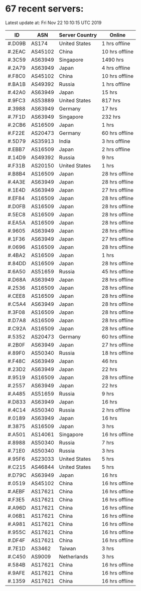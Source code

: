 # 67 recent servers:

Latest update at: Fri Nov 22 10:10:15 UTC 2019

| ID | ASN | Server Country | Online |
| -- | --- | -------------- | ------ |
| #.D09B | AS174 | United States | 1 hrs offline |
| #.2EAC | AS45102 | China | 10 hrs offline |
| #.3C59 | AS63949 | Singapore | 1490 hrs |
| #.2A79 | AS63949 | Japan | 4 hrs offline |
| #.F8C0 | AS45102 | China | 10 hrs offline |
| #.BA1B | AS49392 | Russia | 1 hrs offline |
| #.42A0 | AS63949 | Japan | 15 hrs |
| #.9FC3 | AS53889 | United States | 817 hrs |
| #.3988 | AS63949 | Germany | 17 hrs |
| #.7F1D | AS63949 | Singapore | 232 hrs |
| #.2CB6 | AS16509 | Japan | 1 hrs |
| #.F22E | AS20473 | Germany | 60 hrs offline |
| #.5D79 | AS35913 | India | 3 hrs offline |
| #.EBB7 | AS16509 | Japan | 2 hrs offline |
| #.14D9 | AS49392 | Russia | 9 hrs |
| #.F31B | AS20150 | United States | 1 hrs |
| #.B8B4 | AS16509 | Japan | 28 hrs offline |
| #.4A3E | AS63949 | Japan | 28 hrs offline |
| #.1E4D | AS63949 | Japan | 27 hrs offline |
| #.EF84 | AS16509 | Japan | 28 hrs offline |
| #.D0FB | AS16509 | Japan | 28 hrs offline |
| #.5EC8 | AS16509 | Japan | 28 hrs offline |
| #.EA5A | AS16509 | Japan | 28 hrs offline |
| #.9605 | AS63949 | Japan | 28 hrs offline |
| #.1F36 | AS63949 | Japan | 27 hrs offline |
| #.0696 | AS16509 | Japan | 28 hrs offline |
| #.4BA2 | AS16509 | Japan | 1 hrs |
| #.84DD | AS16509 | Japan | 28 hrs offline |
| #.6A50 | AS51659 | Russia | 45 hrs offline |
| #.D68A | AS63949 | Japan | 28 hrs offline |
| #.2536 | AS16509 | Japan | 28 hrs offline |
| #.CEE8 | AS16509 | Japan | 28 hrs offline |
| #.C5A4 | AS63949 | Japan | 28 hrs offline |
| #.3F08 | AS16509 | Japan | 28 hrs offline |
| #.D7A8 | AS16509 | Japan | 28 hrs offline |
| #.C92A | AS16509 | Japan | 28 hrs offline |
| #.5352 | AS20473 | Germany | 60 hrs offline |
| #.2B0F | AS63949 | Japan | 27 hrs offline |
| #.89F0 | AS50340 | Russia | 18 hrs offline |
| #.F48C | AS63949 | Japan | 46 hrs |
| #.23D2 | AS63949 | Japan | 22 hrs |
| #.9519 | AS16509 | Japan | 28 hrs offline |
| #.2557 | AS63949 | Japan | 22 hrs |
| #.A485 | AS51659 | Russia | 9 hrs |
| #.D833 | AS63949 | Japan | 16 hrs |
| #.4C14 | AS50340 | Russia | 2 hrs offline |
| #.0189 | AS63949 | Japan | 16 hrs |
| #.3875 | AS16509 | Japan | 3 hrs |
| #.A501 | AS14061 | Singapore | 16 hrs offline |
| #.8988 | AS50340 | Russia | 7 hrs |
| #.71E0 | AS50340 | Russia | 3 hrs |
| #.95F6 | AS23033 | United States | 5 hrs |
| #.C215 | AS46844 | United States | 5 hrs |
| #.D79C | AS63949 | Japan | 16 hrs |
| #.0519 | AS45102 | China | 16 hrs offline |
| #.AEBF | AS17621 | China | 16 hrs offline |
| #.F3E5 | AS17621 | China | 16 hrs offline |
| #.A96D | AS17621 | China | 16 hrs offline |
| #.06B1 | AS17621 | China | 16 hrs offline |
| #.A981 | AS17621 | China | 16 hrs offline |
| #.955C | AS17621 | China | 16 hrs offline |
| #.DF4F | AS17621 | China | 16 hrs offline |
| #.7E1D | AS3462 | Taiwan | 3 hrs |
| #.C450 | AS9009 | Netherlands | 3 hrs |
| #.584B | AS17621 | China | 16 hrs offline |
| #.9AFE | AS17621 | China | 16 hrs offline |
| #.1359 | AS17621 | China | 16 hrs offline |

